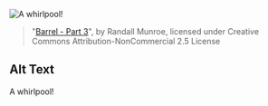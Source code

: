![A whirlpool!](https://imgs.xkcd.com/comics/barrel_whirlpool.jpg)
> "[Barrel - Part 3](https://xkcd.com/22/)", by Randall Munroe, licensed under Creative Commons Attribution-NonCommercial 2.5 License

## Alt Text
A whirlpool!
